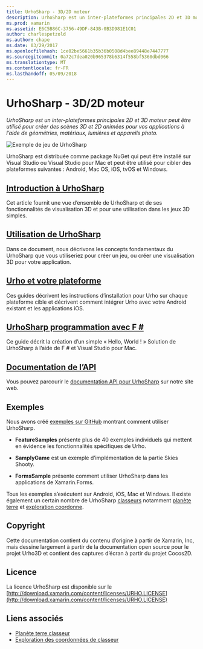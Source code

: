 ```yaml
---
title: UrhoSharp - 3D/2D moteur
description: UrhoSharp est un inter-plateformes principales 2D et 3D moteur peut être utilisé pour créer des scènes 3D et 2D animées pour vos applications à l’aide de géométries, matériaux, lumières et appareils photo.
ms.prod: xamarin
ms.assetid: E6C5B86C-3756-49DF-843B-0B3D981E1C01
author: charlespetzold
ms.author: chape
ms.date: 03/29/2017
ms.openlocfilehash: 1ce02be5661b35b36b0508d4bee89448e7447777
ms.sourcegitcommit: 0a72c7dea020b965378b6314f558bf5360dbd066
ms.translationtype: MT
ms.contentlocale: fr-FR
ms.lasthandoff: 05/09/2018
---
```

# <a name="urhosharp---3d2d-engine"></a>UrhoSharp - 3D/2D moteur

_UrhoSharp est un inter-plateformes principales 2D et 3D moteur peut être utilisé pour créer des scènes 3D et 2D animées pour vos applications à l’aide de géométries, matériaux, lumières et appareils photo._

![Exemple de jeu de UrhoSharp](images/video.gif)

UrhoSharp est distribuée comme package NuGet qui peut être installé sur Visual Studio ou Visual Studio pour Mac et peut être utilisé pour cibler des plateformes suivantes : Android, Mac OS, iOS, tvOS et Windows.

## <a name="an-introduction-to-urhosharpgraphics-gamesurhosharpintroductionmd"></a>[Introduction à UrhoSharp](~/graphics-games/urhosharp/introduction.md)

Cet article fournit une vue d’ensemble de UrhoSharp et de ses fonctionnalités de visualisation 3D et pour une utilisation dans les jeux 3D simples.

## <a name="using-urhosharpgraphics-gamesurhosharpusingmd"></a>[Utilisation de UrhoSharp](~/graphics-games/urhosharp/using.md)

Dans ce document, nous décrivons les concepts fondamentaux du UrhoSharp que vous utiliseriez pour créer un jeu, ou créer une visualisation 3D pour votre application.

## <a name="urho-and-your-platformgraphics-gamesurhosharpplatformindexmd"></a>[Urho et votre plateforme](~/graphics-games/urhosharp/platform/index.md)

Ces guides décrivent les instructions d’installation pour Urho sur chaque plateforme cible et décrivent comment intégrer Urho avec votre Android existant et les applications iOS.

## <a name="programming-urhosharp-with-fgraphics-gamesurhosharpfsharpmd"></a>[UrhoSharp programmation avec F #](~/graphics-games/urhosharp/fsharp.md)

Ce guide décrit la création d’un simple « Hello, World ! » Solution de UrhoSharp à l’aide de F # et Visual Studio pour Mac.

## <a name="api-documentationhttpsdeveloperxamarincomapirooturho"></a>[Documentation de l’API](https://developer.xamarin.com/api/root/Urho/)

Vous pouvez parcourir le [documentation API pour UrhoSharp](https://developer.xamarin.com/api/root/Urho/) sur notre site web.

## <a name="samples"></a>Exemples

Nous avons créé [exemples sur GitHub](http://github.com/xamarin/urho-samples) montrant comment utiliser UrhoSharp.

- **FeatureSamples** présente plus de 40 exemples individuels qui mettent en évidence les fonctionnalités spécifiques de Urho.

- **SamplyGame** est un exemple d’implémentation de la partie Skies Shooty.

- **FormsSample** présente comment utiliser UrhoSharp dans les applications de Xamarin.Forms.

Tous les exemples s’exécutent sur Android, iOS, Mac et Windows.
Il existe également un certain nombre de UrhoSharp [classeurs](https://developer.xamarin.com/workbooks/) notamment [planète terre](https://developer.xamarin.com/workbooks/graphics/urhosharp/planetearth/planetearth.workbook) et [exploration coordonne](https://developer.xamarin.com/workbooks/graphics/urhosharp/coordinates/ExploringUrhoCoordinates.workbook).

## <a name="copyright"></a>Copyright

Cette documentation contient du contenu d’origine à partir de Xamarin, Inc, mais dessine largement à partir de la documentation open source pour le projet Urho3D et contient des captures d’écran à partir du projet Cocos2D.

## <a name="license"></a>Licence

La licence UrhoSharp est disponible sur le [http://download.xamarin.com/content/licenses/URHO.LICENSE](http://download.xamarin.com/content/licenses/URHO.LICENSE)

## <a name="related-links"></a>Liens associés

- [Planète terre classeur](https://developer.xamarin.com/workbooks/graphics/urhosharp/planetearth/planetearth.workbook)
- [Exploration des coordonnées de classeur](https://developer.xamarin.com/workbooks/graphics/urhosharp/coordinates/ExploringUrhoCoordinates.workbook)
